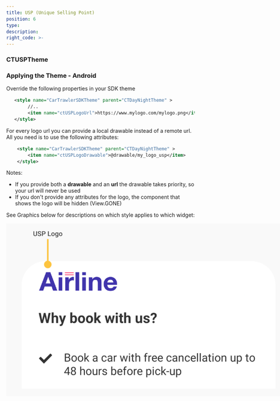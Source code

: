 ```yaml
---
title: USP (Unique Selling Point)
position: 6
type:
description:
right_code: >-
---
```


### CTUSPTheme

### Applying the Theme - Android
Override the following properties in your SDK theme
```xml
   <style name="CarTrawlerSDKTheme" parent="CTDayNightTheme" >
        //..
        <item name="ctUSPLogoUrl">https://www.mylogo.com/mylogo.png</item>
   </style>
```   

For every logo url you can provide a local drawable instead of a remote url. All you need is to
use the following attributes:

```xml
    <style name="CarTrawlerSDKTheme" parent="CTDayNightTheme" >
        <item name="ctUSPLogoDrawable">@drawable/my_logo_usp</item>
    </style>
```

Notes: 
* If you provide both a <b>drawable</b> and an <b>url</b> the drawable takes priority, so your url will never be used
* If you don't provide any attributes for the logo, the component that shows the logo will be hidden (View.GONE) 

See Graphics below for descriptions on which style applies to which widget:

<picture>
  <img style="max-width: 760px; max-height:462px;" src="/uploads/usp_banner.svg">
</picture>
